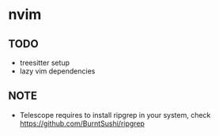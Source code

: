 # nvim
## TODO 
- treesitter setup 
- lazy vim dependencies 
## NOTE
- Telescope requires to install ripgrep in your system, check https://github.com/BurntSushi/ripgrep
